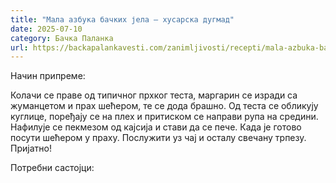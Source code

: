 ```yaml
---
title: "Мала азбука бачких јела – хусарска дугмад"
date: 2025-07-10
category: Бачка Паланка
url: https://backapalankavesti.com/zanimljivosti/recepti/mala-azbuka-backih-jela-husarska-dugmad2/
---
```


Начин припреме:

Колачи се праве од типичног прхког теста, маргарин се изради са жуманцетом и прах шећером, те се дода брашно. Од теста се обликују куглице, поређају се на плех и притиском се направи рупа на средини. Нафилује се пекмезом од кајсија и стави да се пече. Када је готово посути шећером у праху. Послужити уз чај и осталу свечану трпезу. Пријатно!

Потребни састојци:
